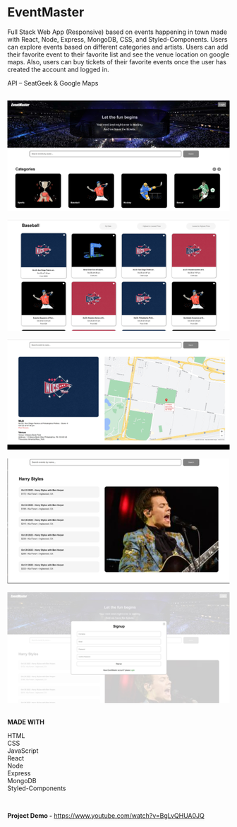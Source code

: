 # EventMaster

Full Stack Web App (Responsive) based on events happening in town made with React, Node, Express, MongoDB, CSS, and Styled-Components. Users can explore events based on different categories and artists. Users can add their favorite event to their favorite list and see the venue location on google maps. Also, users can buy tickets of their favorite events once the user has created the account and logged in.

API – SeatGeek & Google Maps
<br />
<br />

<img src="client/src/Assests/eventmaster-pic1.jpg" alt="EventMaster Screenshots">
<br /><br />

<img src="client/src/Assests/eventmaster-pic2.jpg" alt="EventMaster Screenshots">
<br /><br />

<img src="client/src/Assests/eventmaster-pic3.jpg" alt="EventMaster Screenshots">
<br /><br />

<img src="client/src/Assests/eventmaster-pic4.jpg" alt="EventMaster Screenshots">
<br /><br />

<img src="client/src/Assests/eventmaster-pic5.jpg" alt="EventMaster Screenshots">
<br /><br />

**MADE WITH**

HTML<br/>
CSS<br/>
JavaScript<br/>
React<br/>
Node<br/>
Express<br/>
MongoDB<br/>
Styled-Components

<br/>

**Project Demo -**
https://www.youtube.com/watch?v=BgLvQHUA0JQ

